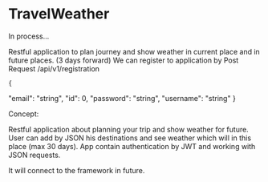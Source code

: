 # TravelWeather

In process...

Restful application to plan journey and show weather in current place and in future places. (3 days forward)
We can register to application by Post Request
/api/v1/registration

    {
"email": "string",
"id": 0,
"password": "string",
"username": "string"
    }   

Concept:

Restful application about planning your trip and show weather for future.
User can add by JSON his destinations and see weather which will in this place (max 30 days).
App contain authentication by JWT and working with JSON requests.

It will connect to the framework in future.
